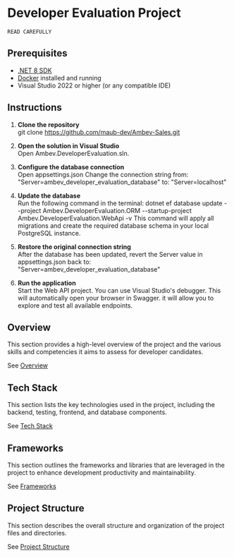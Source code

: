 # Developer Evaluation Project

`READ CAREFULLY`

## Prerequisites

- [.NET 8 SDK](https://dotnet.microsoft.com/en-us/download/dotnet/8.0)
- [Docker](https://www.docker.com/products/docker-desktop) installed and running
- Visual Studio 2022 or higher (or any compatible IDE)

## Instructions
1. **Clone the repository**\
git clone https://github.com/maub-dev/Ambev-Sales.git

2. **Open the solution in Visual Studio**\
Open Ambev.DeveloperEvaluation.sln.

3. **Configure the database connection**\
Open appsettings.json
Change the connection string from: "Server=ambev_developer_evaluation_database" to: "Server=localhost"

4. **Update the database**\
Run the following command in the terminal:
dotnet ef database update --project Ambev.DeveloperEvaluation.ORM --startup-project Ambev.DeveloperEvaluation.WebApi -v
This command will apply all migrations and create the required database schema in your local PostgreSQL instance.

5. **Restore the original connection string**\
After the database has been updated, revert the Server value in appsettings.json back to: "Server=ambev_developer_evaluation_database"

6. **Run the application**\
Start the Web API project. You can use Visual Studio's debugger.
This will automatically open your browser in Swagger. it will allow you to explore and test all available endpoints.

## Overview
This section provides a high-level overview of the project and the various skills and competencies it aims to assess for developer candidates. 

See [Overview](/.doc/overview.md)

## Tech Stack
This section lists the key technologies used in the project, including the backend, testing, frontend, and database components. 

See [Tech Stack](/.doc/tech-stack.md)

## Frameworks
This section outlines the frameworks and libraries that are leveraged in the project to enhance development productivity and maintainability. 

See [Frameworks](/.doc/frameworks.md)

<!-- 
## API Structure
This section includes links to the detailed documentation for the different API resources:
- [API General](./docs/general-api.md)
- [Products API](/.doc/products-api.md)
- [Carts API](/.doc/carts-api.md)
- [Users API](/.doc/users-api.md)
- [Auth API](/.doc/auth-api.md)
-->

## Project Structure
This section describes the overall structure and organization of the project files and directories. 

See [Project Structure](/.doc/project-structure.md)
